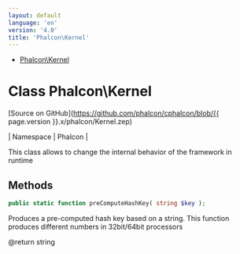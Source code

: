 ```yaml
---
layout: default
language: 'en'
version: '4.0'
title: 'Phalcon\Kernel'
---
```


* [Phalcon\Kernel](#kernel)
        
<h1 id="kernel">Class Phalcon\Kernel</h1>

[Source on GitHub](https://github.com/phalcon/cphalcon/blob/{{ page.version }}.x/phalcon/Kernel.zep)

| Namespace  | Phalcon |

This class allows to change the internal behavior of the framework in runtime


## Methods
```php
public static function preComputeHashKey( string $key );
```
Produces a pre-computed hash key based on a string. This function
produces different numbers in 32bit/64bit processors

@return string



